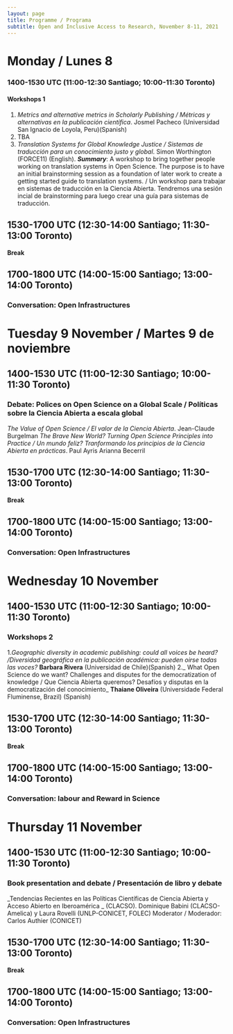 ```yaml
---
layout: page
title: Programme / Programa
subtitle: Open and Inclusive Access to Research, November 8-11, 2021
---
```


# Monday / Lunes 8
### 1400-1530 UTC (11:00-12:30 Santiago; 10:00-11:30 Toronto)
#### Workshops 1
1. _Metrics and alternative metrics in Scholarly Publishing / Métricas y alternativas en la publicación científica_. Josmel Pacheco (Universidad San Ignacio de Loyola, Peru)(Spanish)
2. TBA
3. _Translation Systems for Global Knowledge Justice / Sistemas de traducción para un conocimiento justo y  global_. Simon Worthington (FORCE11) (English). ***Summary***: A workshop to bring together people working on translation systems in Open Science. The purpose is to have an initial brainstorming session as a foundation of later work to create a getting started guide to translation systems. / Un workshop para trabajar en sistemas de traducción en la Ciencia Abierta. Tendremos una sesión incial de brainstorming para luego crear una guía para sistemas de traducción.

## 1530-1700 UTC (12:30-14:00 Santiago; 11:30-13:00 Toronto)
**Break**

## 1700-1800 UTC (14:00-15:00 Santiago; 13:00-14:00 Toronto)
### Conversation: Open Infrastructures

# Tuesday 9 November / Martes 9 de noviembre
## 1400-1530 UTC (11:00-12:30 Santiago; 10:00-11:30 Toronto)
### Debate: Polices on Open Science on a Global Scale / Políticas sobre la Ciencia Abierta a escala global
_The Value of Open Science / El valor de la Ciencia Abierta_. Jean-Claude Burgelman
_The Brave New World? Turning Open Science Principles into Practice / Un mundo feliz? Tranformando los principios de la Ciencia Abierta en prácticas_. Paul Ayris
Arianna Becerril



## 1530-1700 UTC (12:30-14:00 Santiago; 11:30-13:00 Toronto)
**Break**

## 1700-1800 UTC (14:00-15:00 Santiago; 13:00-14:00 Toronto)
### Conversation: Open Infrastructures


# Wednesday 10 November
## 1400-1530 UTC (11:00-12:30 Santiago; 10:00-11:30 Toronto)
### Workshops 2
1._Geographic diversity in academic publishing: could all voices be heard? /Diversidad geográfica en la publicación académica: pueden oirse todas las voces?_ **Barbara Rivera** (Universidad de Chile)(Spanish)
2._ What Open Science do we want? Challenges and disputes for the democratization of knowledge / Que Ciencia Abierta queremos? Desafíos y disputas en la democratización del conocimiento_ **Thaiane Oliveira** (Universidade Federal Fluminense, Brazil) (Spanish)  



## 1530-1700 UTC (12:30-14:00 Santiago; 11:30-13:00 Toronto)
**Break**

## 1700-1800 UTC (14:00-15:00 Santiago; 13:00-14:00 Toronto)
### Conversation: labour and Reward in Science

# Thursday 11 November
## 1400-1530 UTC (11:00-12:30 Santiago; 10:00-11:30 Toronto)
### Book presentation and debate / Presentación de libro y debate
_Tendencias Recientes en las Políticas Científicas de Ciencia Abierta y Acceso Abierto en Iberoamérica _ (CLACSO). Dominique Babini (CLACSO-Amelica) y Laura Rovelli (UNLP-CONICET, FOLEC)
Moderator / Moderador: Carlos Authier (CONICET)



## 1530-1700 UTC (12:30-14:00 Santiago; 11:30-13:00 Toronto)
**Break**

## 1700-1800 UTC (14:00-15:00 Santiago; 13:00-14:00 Toronto)
### Conversation: Open Infrastructures

